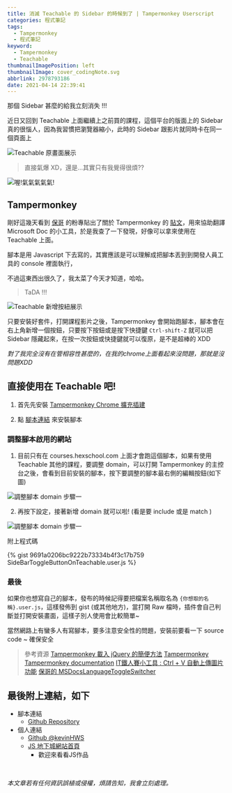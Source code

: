 ```yaml
---
title: 消滅 Teachable 的 Sidebar 的時候到了 | Tampermonkey Userscript
categories: 程式筆記
tags:
  - Tampermonkey
  - 程式筆記
keyword:
  - Tampermonkey
  - Teachable
thumbnailImagePosition: left
thumbnailImage: cover_codingNote.svg
abbrlink: 2978793186
date: 2021-04-14 22:39:41
---
```


那個 Sidebar 甚麼的給我立刻消失 !!!

<!-- excerpt -->

近日又回到 Teachable 上面繼續上之前買的課程，這個平台的版面上的 Sidebar 真的很惱人，因為我習慣把瀏覽器縮小，此時的 Sidebar 跟影片就同時卡在同一個頁面上

![Teachable 原畫面展示](https://cf.jare.io/?u=https://kevinshu1995.github.io/blog/codingnotes/Tampermonkey-SideBarToggleButtonOnTeachable/teachableDemo.jpg)

> 直接氣爆 XD，還是...其實只有我覺得很煩??

![喔!氣氣氣氣氣!](https://media.giphy.com/media/LrXRnC08IEzZ8LfE7w/giphy.gif)


## Tampermonkey

剛好這幾天看到 [保哥](https://www.facebook.com/will.fans) 的粉專貼出了關於 Tampermonkey 的 [貼文](https://www.facebook.com/will.fans/posts/4492143630814746)，用來協助翻譯 Microsoft Doc 的小工具，於是我查了一下發現，好像可以拿來使用在 Teachable 上面。

腳本是用 Javascript 下去寫的，其實應該是可以理解成把腳本丟到到開發人員工具的 console 裡面執行，

不過這東西出很久了，我太菜了今天才知道，哈哈。

> TaDA !!!

![Teachable 新增按紐展示](https://cf.jare.io/?u=https://kevinshu1995.github.io/blog/codingnotes/Tampermonkey-SideBarToggleButtonOnTeachable/teachableDemo_2.jpg)

只要安裝好套件，打開課程影片之後，Tampermonkey 會開始跑腳本，腳本會在右上角新增一個按鈕，只要按下按鈕或是按下快捷鍵 `Ctrl-shift-Z` 就可以把 Sidebar 隱藏起來，在按一次按鈕或快捷鍵就可以復原，是不是超棒的 XDD

*對了我完全沒有在管相容性甚麼的，在我的chrome上面看起來沒問題，那就是沒問題XDD*

## 直接使用在 Teachable 吧!

1. 首先先安裝 [ Tampermonkey Chrome 擴充插建 ](https://chrome.google.com/webstore/detail/tampermonkey/dhdgffkkebhmkfjojejmpbldmpobfkfo)

2. 點 [腳本連結](https://github.com/kevinshu1995/SideBarToggleButtonOnTeachable/raw/main/SideBarToggleButtonOnTeachable.user.js) 來安裝腳本


### 調整腳本啟用的網站

1. 目前只有在 courses.hexschool.com 上面才會跑這個腳本，如果有使用 Teachable 其他的課程，要調整 domain，可以打開 Tampermonkey 的主控台之後，會看到目前安裝的腳本，按下要調整的腳本最右側的編輯按鈕(如下圖)

![調整腳本 domain 步驟一](https://cf.jare.io/?u=https://kevinshu1995.github.io/blog/codingnotes/Tampermonkey-SideBarToggleButtonOnTeachable/step_1.jpg)

2. 再按下設定，接著新增 domain 就可以啦! (看是要 include 或是 match )

![調整腳本 domain 步驟一](https://cf.jare.io/?u=https://kevinshu1995.github.io/blog/codingnotes/Tampermonkey-SideBarToggleButtonOnTeachable/step_2.jpg)

附上程式碼

{% gist 9691a0206bc9222b73334b4f3c17b759 SideBarToggleButtonOnTeachable.user.js %}

### 最後

如果你也想寫自己的腳本，發布的時候記得要把檔案名稱取名為 `{你想取的名稱}.user.js`，這樣發佈到 gist (或其他地方)，當打開 Raw 檔時，插件會自己判斷並打開安裝畫面，這樣子別人使用會比較簡單~

當然網路上有蠻多人有寫腳本，要多注意安全性的問題，安裝前要看一下 source code ~ 確保安全


> 參考資源
> [Tampermonkey 載入 jQuery 的簡便方法](https://blog.darkthread.net/blog/greasemonkey-load-jquery)
> [Tampermonkey](https://www.tampermonkey.net/)
> [Tampermonkey documentation](https://www.tampermonkey.net/documentation.php)
> [IT鐵人賽小工具 : Ctrl + V 自動上傳圖片功能](https://ithelp.ithome.com.tw/articles/10211943)
> [保哥的 MSDocsLanguageToggleSwitcher](https://github.com/doggy8088/MSDocsLanguageToggleSwitcher)


## 最後附上連結，如下

- 腳本連結
    - [Github Repository](https://github.com/kevinshu1995/SideBarToggleButtonOnTeachable)
- 個人連結
    - [Github @kevinHWS](https://github.com/kevinshu1995)
    - [JS 地下城網站首頁](https://kevinshu1995.github.io/hex_jsDungeon/)
        - 歡迎來看看JS作品

<br>

_本文章若有任何資訊誤植或侵權，煩請告知，我會立刻處理。_